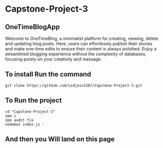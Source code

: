 # Capstone-Project-3

## OneTimeBlogApp

Welcome to OneTimeBlog, a minimalist platform for creating, viewing, delete and updating blog posts. Here, users can effortlessly publish their stories and make one-time edits to ensure their content is always polished. Enjoy a streamlined blogging experience without the complexity of databases, focusing purely on your creativity and message.

## To install Run the command

``` git clone https://github.com/sidjain1387/Capstone-Project-3.git ```

## To Run the project

```
cd "Capstone-Project-3"
npm i
npm audit fix
nodemon index.js '
```

## And then you Will land on this page
